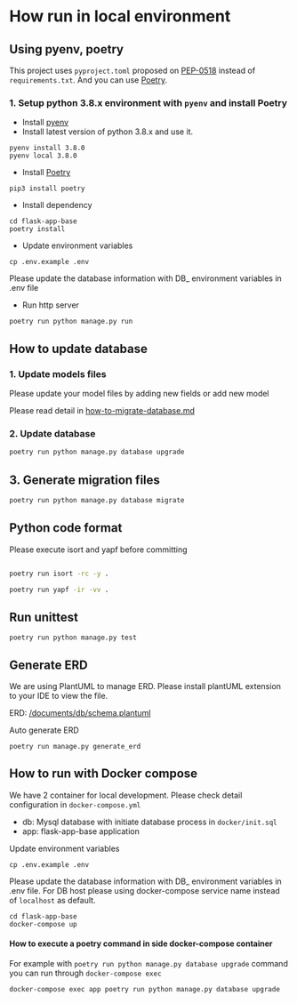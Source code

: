 # How run in local environment


## Using pyenv, poetry

This project uses `pyproject.toml` proposed on [PEP-0518](https://www.python.org/dev/peps/pep-0518/#specification) instead of `requirements.txt`. And you can use [Poetry](https://python-poetry.org/).

### 1. Setup python 3.8.x environment with `pyenv` and install Poetry

- Install [pyenv](https://github.com/pyenv/pyenv)
- Install latest version of python 3.8.x and use it.

```
pyenv install 3.8.0
pyenv local 3.8.0
```

- Install [Poetry](https://python-poetry.org/)

```
pip3 install poetry
```

- Install dependency

```
cd flask-app-base
poetry install
```

- Update environment variables

```
cp .env.example .env
```
Please update the database information with DB_ environment variables in .env file

- Run http server

```
poetry run python manage.py run
```

## How to update database

### 1. Update models files
Please update your model files by adding new fields or add new model

Please read detail in [how-to-migrate-database.md](./documents/how-to-migrate-database.md)


### 2. Update database

```bash
poetry run python manage.py database upgrade
```

## 3. Generate migration files
```bash
poetry run python manage.py database migrate
```

## Python code format

Please execute isort and yapf before committing

```bash

poetry run isort -rc -y .

poetry run yapf -ir -vv .
```

## Run unittest

```
poetry run python manage.py test
```

## Generate ERD

We are using PlantUML to manage ERD. Please install plantUML extension to your IDE to view the file.

ERD: [/documents/db/schema.plantuml](./documents/db/schema.plantuml)

Auto generate ERD
```
poetry run manage.py generate_erd
```

## How to run with Docker compose

We have 2 container for local development. Please check detail configuration in `docker-compose.yml`

- db: Mysql database with initiate database process in `docker/init.sql`
- app: flask-app-base application

Update environment variables

```
cp .env.example .env
```

Please update the database information with DB_ environment variables in .env file. For DB host please using docker-compose service name instead of `localhost` as default.

```
cd flask-app-base
docker-compose up
```

#### How to execute a poetry command in side docker-compose container

For example with `poetry run python manage.py database upgrade` command you can run through `docker-compose exec`

```bash
docker-compose exec app poetry run python manage.py database upgrade

```
